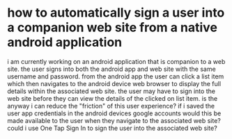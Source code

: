 
# how to automatically sign a user into a companion web site from a native android application

i am currently working on an android application that is companion to a web site.
the user signs into both the android app and web site with the same username and password.
from the android app the user can click a list item which then navigates to the android device web browser to display the full details within the associated web site.
the user may have to sign into the web site before they can view the details of the clicked on list item.
is the anyway i can reduce the "friction" of this user experience?
if i saved the user app credentials in the android devices google accounts would this be made available to the user when they navigate to the associated web site?
could i use One Tap Sign In to sign the user into the associated web site?

        